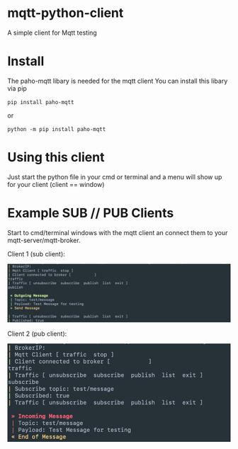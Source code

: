# mqtt-python-client
A simple client for Mqtt testing

# Install
The paho-mqtt libary is needed for the mqtt client
You can install this libary via pip
```
pip install paho-mqtt
```
or
```
python -m pip install paho-mqtt
```

# Using this client
Just start the python file in your cmd or terminal and a menu will show up for your client (client == window)

# Example SUB // PUB Clients
Start to cmd/terminal windows with the mqtt client an connect them to your mqtt-server/mqtt-broker.

Client 1 (sub client):
<p align="center">
  <img width="auto" height="auto" src="https://github.com/LegendDragon11/img/blob/main/Pub%20client.png">
</p>

Client 2 (pub client):
<p align="center">
  <img width="auto" height="auto" src="https://github.com/LegendDragon11/img/blob/main/Sub%20client.png">
</p>
